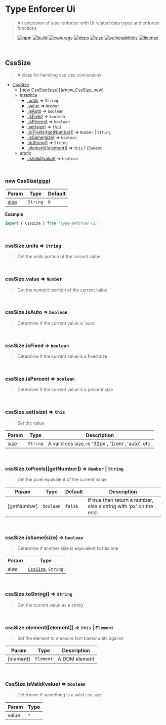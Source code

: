 # Type Enforcer Ui

> An extension of type-enforcer with UI related data types and enforcer functions
>
> [![npm][npm]][npm-url]
[![build][build]][build-url]
[![coverage][coverage]][coverage-url]
[![deps][deps]][deps-url]
[![size][size]][size-url]
[![vulnerabilities][vulnerabilities]][vulnerabilities-url]
[![license][license]][license-url]


<br><a name="CssSize"></a>

## CssSize
> A class for handling css size conversions


* [CssSize](#CssSize)
    * [new CssSize([size])](#new_CssSize_new)
    * _instance_
        * [.units](#CssSize+units) ⇒ <code>String</code>
        * [.value](#CssSize+value) ⇒ <code>Number</code>
        * [.isAuto](#CssSize+isAuto) ⇒ <code>boolean</code>
        * [.isFixed](#CssSize+isFixed) ⇒ <code>boolean</code>
        * [.isPercent](#CssSize+isPercent) ⇒ <code>boolean</code>
        * [.set(size)](#CssSize+set) ⇒ <code>this</code>
        * [.toPixels([getNumber])](#CssSize+toPixels) ⇒ <code>Number</code> \| <code>String</code>
        * [.isSame(size)](#CssSize+isSame) ⇒ <code>boolean</code>
        * [.toString()](#CssSize+toString) ⇒ <code>String</code>
        * [.element([element])](#CssSize+element) ⇒ <code>this</code> \| <code>Element</code>
    * _static_
        * [.isValid(value)](#CssSize.isValid) ⇒ <code>boolean</code>


<br><a name="new_CssSize_new"></a>

### new CssSize([size])

| Param | Type | Default |
| --- | --- | --- |
| [size] | <code>String</code> | <code>0</code> | 

**Example**  
``` javascriptimport { CssSize } from 'type-enforcer-ui';```

<br><a name="CssSize+units"></a>

### cssSize.units ⇒ <code>String</code>
> Get the units portion of the current value


<br><a name="CssSize+value"></a>

### cssSize.value ⇒ <code>Number</code>
> Get the numeric portion of the current value


<br><a name="CssSize+isAuto"></a>

### cssSize.isAuto ⇒ <code>boolean</code>
> Determine if the current value is 'auto'


<br><a name="CssSize+isFixed"></a>

### cssSize.isFixed ⇒ <code>boolean</code>
> Determine if the current value is a fixed size


<br><a name="CssSize+isPercent"></a>

### cssSize.isPercent ⇒ <code>boolean</code>
> Determine if the current value is a percent size


<br><a name="CssSize+set"></a>

### cssSize.set(size) ⇒ <code>this</code>
> Set the value


| Param | Type | Description |
| --- | --- | --- |
| size | <code>String</code> | A valid css size, ie '32px', '1rem', 'auto', etc. |


<br><a name="CssSize+toPixels"></a>

### cssSize.toPixels([getNumber]) ⇒ <code>Number</code> \| <code>String</code>
> Get the pixel equivalent of the current value


| Param | Type | Default | Description |
| --- | --- | --- | --- |
| [getNumber] | <code>boolean</code> | <code>false</code> | If true then return a number, else a string with 'px' on the end. |


<br><a name="CssSize+isSame"></a>

### cssSize.isSame(size) ⇒ <code>boolean</code>
> Determine if another size is equivalent to this one


| Param | Type |
| --- | --- |
| size | [<code>CssSize</code>](#CssSize), <code>String</code> | 


<br><a name="CssSize+toString"></a>

### cssSize.toString() ⇒ <code>String</code>
> Get the current value as a string


<br><a name="CssSize+element"></a>

### cssSize.element([element]) ⇒ <code>this</code> \| <code>Element</code>
> Set the element to measure font based units against


| Param | Type | Description |
| --- | --- | --- |
| [element] | <code>Element</code> | A DOM element |


<br><a name="CssSize.isValid"></a>

### CssSize.isValid(value) ⇒ <code>boolean</code>
> Determine if something is a valid css size


| Param | Type |
| --- | --- |
| value | <code>\*</code> | 


[npm]: https://img.shields.io/npm/v/type-enforcer-ui.svg
[npm-url]: https://npmjs.com/package/type-enforcer-ui
[build]: https://travis-ci.org/DarrenPaulWright/type-enforcer-ui.svg?branch&#x3D;master
[build-url]: https://travis-ci.org/DarrenPaulWright/type-enforcer-ui
[coverage]: https://coveralls.io/repos/github/DarrenPaulWright/type-enforcer-ui/badge.svg?branch&#x3D;master
[coverage-url]: https://coveralls.io/github/DarrenPaulWright/type-enforcer-ui?branch&#x3D;master
[deps]: https://david-dm.org/DarrenPaulWright/type-enforcer-ui.svg
[deps-url]: https://david-dm.org/DarrenPaulWright/type-enforcer-ui
[size]: https://packagephobia.now.sh/badge?p&#x3D;type-enforcer-ui
[size-url]: https://packagephobia.now.sh/result?p&#x3D;type-enforcer-ui
[vulnerabilities]: https://snyk.io/test/github/DarrenPaulWright/type-enforcer-ui/badge.svg?targetFile&#x3D;package.json
[vulnerabilities-url]: https://snyk.io/test/github/DarrenPaulWright/type-enforcer-ui?targetFile&#x3D;package.json
[license]: https://img.shields.io/github/license/DarrenPaulWright/type-enforcer-ui.svg
[license-url]: https://npmjs.com/package/type-enforcer-ui/LICENSE.md
